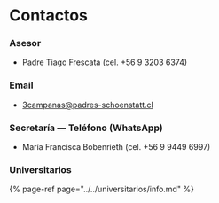 # Contactos

### Asesor

* Padre Tiago Frescata \(cel. +56 9 3203 6374\)

### Email

* 3campanas@padres-schoenstatt.cl

### Secretaría — Teléfono \(WhatsApp\)

* María Francisca Bobenrieth \(cel. +56 9 9449 6997\)

### Universitarios

{% page-ref page="../../universitarios/info.md" %}
